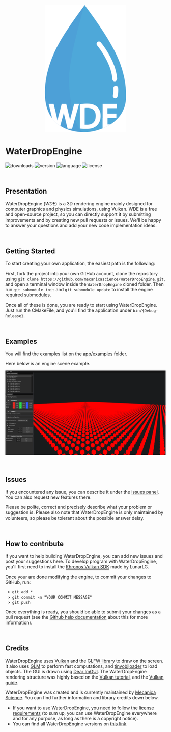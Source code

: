 <p align="center">
    <img src="imgs/logo.png" height="400" alt="logo"/>
</p>

# WaterDropEngine

![downloads](https://img.shields.io/github/downloads/MecanicaScience/WaterDropEngine/total)
![version](https://img.shields.io/github/v/release/mecanicascience/WaterDropEngine)
![language](https://img.shields.io/badge/Language-C++-9cf)
![license](https://img.shields.io/github/license/mecanicascience/WaterDropEngine)

<br />

## Presentation
WaterDropEngine (<i>WDE</i>) is a 3D rendering engine mainly designed for computer graphics and physics simulations, using Vulkan.
WDE is a free and open-source project, so you can directly support it by submitting improvements and by creating
new pull requests or issues.
We'll be happy to answer your questions and add your new code implementation ideas.


<br/>

## Getting Started
To start creating your own application, the easiest path is the following:

First, fork the project into your own GitHub account, clone the repository using `git clone https://github.com/mecanicascience/WaterDropEngine.git`,
and open a terminal window inside the `WaterDropEngine` cloned folder. Then run `git submodule init` and `git submodule update`
to install the engine required submodules.

Once all of these is done, you are ready to start using WaterDropEngine.
Just run the CMakeFile, and you'll find the application under `bin/{Debug-Release}`.

<br/>

## Examples
You will find the examples list on the [app/examples](app/examples) folder.

Here below is an engine scene example.

![Engine demo](imgs/engine.png)

<br />

## Issues
If you encountered any issue, you can describe it under the [issues panel](https://github.com/mecanicascience/WaterDropEngine/issues).
You can also request new features there.

Please be polite, correct and precisely describe what your problem or suggestion is. Please also note that WaterDropEngine
is only maintained by volunteers, so please be tolerant about the possible answer delay.

<br/>

## How to contribute
If you want to help building WaterDropEngine, you can add new issues and post your suggestions here. To develop program with WaterDropEngine,
you'll first need to install the [Khronos Vulkan SDK](https://www.lunarg.com/vulkan-sdk/) made by LunarLG.

Once your are done modifying the engine, to commit your changes to GitHub, run:
```git
 > git add *
 > git commit -m "YOUR COMMIT MESSAGE"
 > git push
```

Once everything is ready, you should be able to submit your changes as a pull request (see the
[Github help documentation](https://help.github.com/en/github/collaborating-with-issues-and-pull-requests/creating-a-pull-request)
about this for more information).

<br />

## Credits
WaterDropEngine uses [Vulkan](https://www.vulkan.org/) and the [GLFW library](https://www.glfw.org/) to draw on the screen.
It also uses [GLM](https://github.com/g-truc/glm) to perform fast computations, and [tinyobjloader](https://github.com/tinyobjloader/tinyobjloader) to load objects. 
The GUI is drawn using [Dear ImGUI](https://github.com/ocornut/imgui).
The WaterDropEngine rendering structure was highly based on the [Vulkan tutorial](https://vulkan-tutorial.com), and the [Vulkan guide](https://vkguide.dev/).

WaterDropEngine was created and is currently maintained by [Mecanica Science](https://mecanicascience.fr/).
You can find further information and library credits down below.
- If you want to use WaterDropEngine, you need to follow the [license requirements](https://github.com/mecanicascience/WaterDropEngine/blob/master/LICENSE) (to sum up, you can use  WaterDropEngine everywhere and for any purpose, as long as there is a copyright notice).
- You can find all WaterDropEngine versions on [this link](https://github.com/mecanicascience/WaterDropEngine/releases).
<br />
